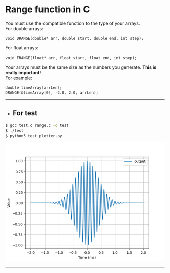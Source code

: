 # Range function in C 

You must use the compatible function to the type of your arrays.\
For double arrays:
    
    void DRANGE(double* arr, double start, double end, int step);

For float arrays:
    
    void FRANGE(float* arr, float start, float end, int step);

Your arrays must be the same size as the numbers you generate. **This is really important!**\
For example:
 
    double timeArray[arrLen];
    DRANGE(&timeArray[0], -2.0, 2.0, arrLen);

____
* ##  For test
```sh
$ gcc test.c range.c -o test
$ ./test
$ python3 test_plotter.py
```

![figure_1](Figure_1.png)
___